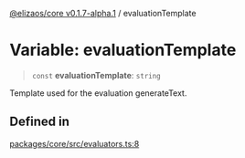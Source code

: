 [@elizaos/core v0.1.7-alpha.1](../index.md) / evaluationTemplate

# Variable: evaluationTemplate

> `const` **evaluationTemplate**: `string`

Template used for the evaluation generateText.

## Defined in

[packages/core/src/evaluators.ts:8](https://github.com/elizaOS/eliza/blob/main/packages/core/src/evaluators.ts#L8)
